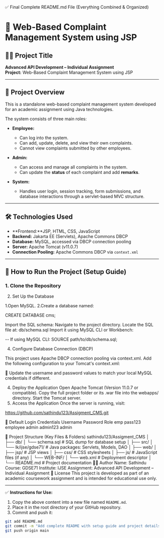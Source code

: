✅ Final Complete README.md File (Everything Combined & Organized)
# 📌 Web-Based Complaint Management System using JSP

## 🧑‍💻 Project Title

**Advanced API Development – Individual Assignment**  
**Project:** Web-Based Complaint Management System using JSP

---

## 📖 Project Overview

This is a standalone web-based complaint management system developed for an academic assignment using Java technologies.

The system consists of three main roles:

- **Employee:**
  - Can log into the system.
  - Can add, update, delete, and view their own complaints.
  - Cannot view complaints submitted by other employees.

- **Admin:**
  - Can access and manage all complaints in the system.
  - Can update the **status** of each complaint and add **remarks**.

- **System:**
  - Handles user login, session tracking, form submissions, and database interactions through a servlet-based MVC structure.

---

## 🛠️ Technologies Used

- **Frontend:**JSP, HTML, CSS, JavaScript 
- **Backend:** Jakarta EE (Servlets), Apache Commons DBCP
- **Database:** MySQL, accessed via DBCP connection pooling
- **Server:** Apache Tomcat (v11.0.7)
- **Connection Pooling:** Apache Commons DBCP via `context.xml`

---

## 🚀 How to Run the Project (Setup Guide)

### 1. Clone the Repository




2. Set Up the Database
   
1.Open MySQL.
2.Create a database named:

CREATE DATABASE cms;

Import the SQL schema:
Navigate to the project directory.
Locate the SQL file at: db/schema.sql
Import it using MySQL CLI or Workbench:

-- If using MySQL CLI:
SOURCE path/to/db/schema.sql;




4. Configure Database Connection (DBCP)
   
This project uses Apache DBCP connection pooling via context.xml. Add the following configuration to your Tomcat's context.xml:

<Resource
    name="jdbc/pool"
    type="javax.sql.DataSource"
    driverClassName="com.mysql.cj.jdbc.Driver"
    url="jdbc:mysql://localhost:3306/cms"
    username="root"
    password="Ijse@1234"
    maxTotal="100"
    maxIdle="50"
    factory="org.apache.commons.dbcp2.BasicDataSourceFactory"
/>
🔐 Update the username and password values to match your local MySQL credentials if different.

4. Deploy the Application
Open Apache Tomcat (Version 11.0.7 or compatible).
Copy the full project folder or its .war file into the webapps/ directory.
Start the Tomcat server.
5. Access the Application
Once the server is running, visit:

https://github.com/sathindu123/Assigment_CMS.git

🔐 Default Login Credentials
Username	Password	Role
emp	pass123	employee
admin	admin123	admin

📁 Project Structure (Key Files & Folders)
sathindu123/Assigment_CMS
│
├── db/
│   └── schema.sql              # SQL dump for database setup
│
├── src/
│   └── lk/ijse/gdse71/         # Java packages: Servlets, Models, DAO
│
├── web/
│   ├── jsp/                    # JSP views
│   ├── css/                    # CSS stylesheets
│   ├── js/                     # JavaScript files (if any)
│   └── WEB-INF/
│       └── web.xml             # Deployment descriptor
│
└── README.md                   # Project documentation
🙋‍♂️ Author
Name: Sathindu
Course: GDSE71
Institute: IJSE
Assignment: Advanced API Development – Individual Assignment
📄 License
This project is developed as part of an academic coursework assignment and is intended for educational use only.


---

✅ **Instructions for Use:**

1. Copy the above content into a new file named `README.md`.
2. Place it in the root directory of your GitHub repository.
3. Commit and push it:

```bash
git add README.md
git commit -m "Add complete README with setup guide and project details"
git push origin main




